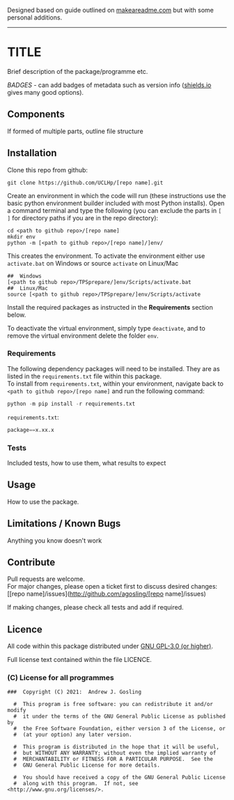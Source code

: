 Designed based on guide outlined on [makeareadme.com](https://www.makeareadme.com/) but with some personal additions.

--------------------------------------------------------------------------------

# TITLE

Brief description of the package/programme etc.

_BADGES_ - can add badges of metadata such as version info ([shields.io](https://shields.io/) gives many good options).

## Components

If formed of multiple parts, outline file structure

## Installation

Clone this repo from github:

```console
git clone https://github.com/UCLHp/[repo name].git
```

Create an environment in which the code will run (these instructions use the basic python environment builder included with most Python installs). Open a command terminal and type the following  (you can exclude the parts in `[ ]` for directory paths if you are in the repo directory):

```console
cd <path to github repo>/[repo name]
mkdir env
python -m [<path to github repo>/[repo name]/]env/
```

This creates the environment. To activate the environment either use `activate.bat` on Windows or source `activate` on Linux/Mac

```console
##  Windows
[<path to github repo>/TPSprepare/]env/Scripts/activate.bat
##  Linux/Mac
source [<path to github repo>/TPSprepare/]env/Scripts/activate
```

Install the required packages as instructed in the **Requirements** section below.

To deactivate the virtual environment, simply type `deactivate`, and to remove the virtual environment delete the folder `env`.

### Requirements

The following dependency packages will need to be installed. They are as listed in the `requirements.txt` file within this package.<br>
To install from `requirements.txt`, within your environment, navigate back to `<path to github repo>/[repo name]` and run the following command:

```python
python -m pip install -r requirements.txt
```

`requirements.txt`:

```python
package==x.xx.x
```

### Tests

Included tests, how to use them, what results to expect

## Usage

How to use the package.

## Limitations / Known Bugs

Anything you know doesn't work

## Contribute

Pull requests are welcome.<br>
For major changes, please open a ticket first to discuss desired changes: [[repo name]/issues](http://github.com/agosling/[repo name]/issues)

If making changes, please check all tests and add if required.

## Licence

All code within this package distributed under [GNU GPL-3.0 (or higher)](https://opensource.org/licenses/GPL-3.0).

Full license text contained within the file LICENCE.

### (C) License for all programmes

```
###  Copyright (C) 2021:  Andrew J. Gosling

  #  This program is free software: you can redistribute it and/or modify
  #  it under the terms of the GNU General Public License as published by
  #  the Free Software Foundation, either version 3 of the License, or
  #  (at your option) any later version.

  #  This program is distributed in the hope that it will be useful,
  #  but WITHOUT ANY WARRANTY; without even the implied warranty of
  #  MERCHANTABILITY or FITNESS FOR A PARTICULAR PURPOSE.  See the
  #  GNU General Public License for more details.

  #  You should have received a copy of the GNU General Public License
  #  along with this program.  If not, see <http://www.gnu.org/licenses/>.
```
